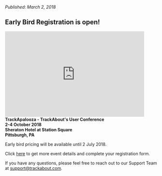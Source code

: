 *Published: March 2, 2018*
## Early Bird Registration is open!
<iframe width="460" height="282" frameborder="0" src="https://s3.amazonaws.com/embed.animoto.com/play.html?w=swf/production/vp1&e=1520023969&f=Y0vezcviRwycP1fYYxT0Pg&d=0&m=p&r=360p&volume=100&start_res=0p&i=m&asset_domain=s3-p.animoto.com&animoto_domain=animoto.com&options=autostart/loop" allowfullscreen></iframe>
<strong>TrackApalooza - TrackAbout's User Conference<br>
2-4 October 2018<br>
Sheraton Hotel at Station Square<br>
Pittsburgh, PA<br></strong>

Early bird pricing will be available until 2 July 2018. 

Click [here](https://www.surveymonkey.com/r/Trackapalooza2018) to get more event details and complete your registration form.

If you have any questions, please feel free to reach out to our Support Team at [support@trackabout.com](mailto:support@trackabout.com).

